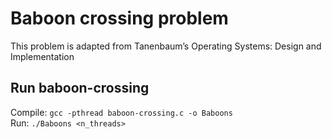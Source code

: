 # Baboon crossing problem

This problem is adapted from Tanenbaum’s Operating Systems: Design and
Implementation

## Run baboon-crossing
Compile: `gcc -pthread baboon-crossing.c -o Baboons`  
Run: `./Baboons <n_threads>`
